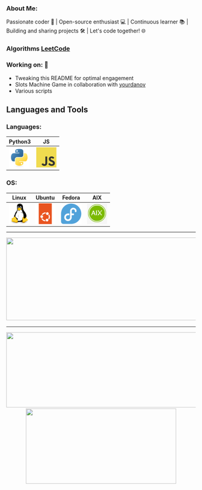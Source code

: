 ### About Me:  

Passionate coder 🚀 | Open-source enthusiast 💻 | Continuous learner 📚 | Building and sharing projects 🛠️ | Let's code together! 🌐

### Algorithms [LeetCode](https://leetcode.com/u/lyudmilov-georgedi/)

### Working on: 🚀
- Tweaking this README for optimal engagement 
- Slots Machine Game in collaboration with [yourdanov](https://github.com/yourdanov)
- Various scripts

## Languages and Tools 

### Languages:
| Python3 | JS |
|---------|----|
|  <img src="https://github.com/lyudmilov-georgedi/lyudmilov-georgedi/blob/main/devicons/python/python-original.svg" title="Python"  alt="Python" width="55" height="55"/> | <img src="https://github.com/lyudmilov-georgedi/lyudmilov-georgedi/blob/main/devicons/javascript/javascript-original.svg" title="JavaScript" alt="JavaScript" width="55" height="55"/> |

### OS:
| Linux | Ubuntu | Fedora | AIX |
|-------|--------|--------|-----|
| <img src="https://github.com/lyudmilov-georgedi/lyudmilov-georgedi/blob/main/devicons/linux/linux-original.svg" title="Linux" alt="Linux" width="55" height="55"/> | <img src="https://github.com/lyudmilov-georgedi/lyudmilov-georgedi/blob/main/devicons/ubuntu/ubuntu-original.svg" title="Ubuntu" alt="Ubuntu" width="55" height="55"/> | <img src="https://github.com/lyudmilov-georgedi/lyudmilov-georgedi/blob/main/devicons/fedora/fedora-plain.svg" title="Linux" alt="Linux" width="55" height="55"/> | <img src="https://github.com/lyudmilov-georgedi/lyudmilov-georgedi/blob/main/devicons/aix/aix-original.svg" title="Linux" alt="Linux" width="55" height="55"/> |

---

<p align="center">
  <img width="800" height="220" src="https://streak-stats.demolab.com?user=lyudmilov-georgedi&theme=highcontrast&hide_border=true&border_radius=5&card_width=800">
</p>

---

<p align="center">
  <img width="600" height="200" src="https://github-readme-stats.vercel.app/api?username=lyudmilov-georgedi&show_icons=true&theme=vision-friendly-dark">
  <img width="400" height="200" src="https://github-readme-stats.vercel.app/api/top-langs/?username=lyudmilov-georgedi&size_weight=0.15&count_weight=0.5&layout=compact&theme=vision-friendly-dark">
</p>

<div id="header" align="center">
  <img src="https://komarev.com/ghpvc/?username=lyudmilov-georgedi&style=for-the-badge&color=orange" alt=""/>
</div>
